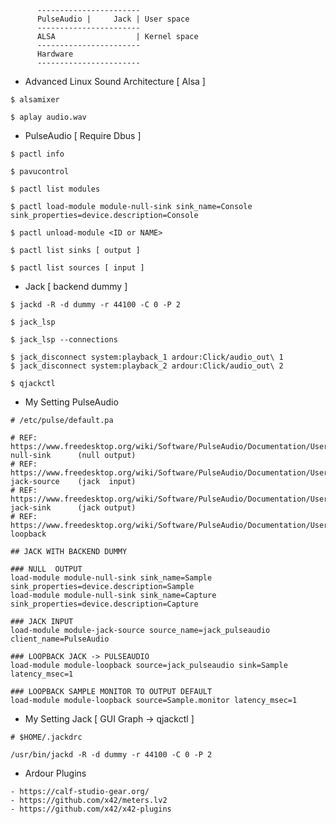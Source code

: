 ~~~
      -----------------------
      PulseAudio |     Jack | User space
      -----------------------
      ALSA                  | Kernel space
      -----------------------
      Hardware	
      -----------------------
~~~


- Advanced Linux Sound Architecture [ Alsa ]

~~~
$ alsamixer
~~~

~~~
$ aplay audio.wav
~~~

- PulseAudio [ Require Dbus ]

~~~
$ pactl info
~~~

~~~
$ pavucontrol
~~~

~~~
$ pactl list modules
~~~

~~~
$ pactl load-module module-null-sink sink_name=Console sink_properties=device.description=Console
~~~

~~~
$ pactl unload-module <ID or NAME>
~~~

~~~
$ pactl list sinks [ output ]
~~~

~~~
$ pactl list sources [ input ]
~~~

- Jack [ backend dummy ]

~~~
$ jackd -R -d dummy -r 44100 -C 0 -P 2
~~~

~~~
$ jack_lsp
~~~

~~~
$ jack_lsp --connections
~~~

~~~
$ jack_disconnect system:playback_1 ardour:Click/audio_out\ 1
$ jack_disconnect system:playback_2 ardour:Click/audio_out\ 2
~~~

~~~
$ qjackctl
~~~

- My Setting PulseAudio

~~~
# /etc/pulse/default.pa

# REF: https://www.freedesktop.org/wiki/Software/PulseAudio/Documentation/User/Modules/#module-null-sink      (null output)
# REF: https://www.freedesktop.org/wiki/Software/PulseAudio/Documentation/User/Modules/#module-jack-source    (jack  input)
# REF: https://www.freedesktop.org/wiki/Software/PulseAudio/Documentation/User/Modules/#module-jack-sink      (jack output)
# REF: https://www.freedesktop.org/wiki/Software/PulseAudio/Documentation/User/Modules/#module-loopback

## JACK WITH BACKEND DUMMY

### NULL  OUTPUT
load-module module-null-sink sink_name=Sample  sink_properties=device.description=Sample
load-module module-null-sink sink_name=Capture sink_properties=device.description=Capture

### JACK INPUT
load-module module-jack-source source_name=jack_pulseaudio client_name=PulseAudio

### LOOPBACK JACK -> PULSEAUDIO
load-module module-loopback source=jack_pulseaudio sink=Sample latency_msec=1

### LOOPBACK SAMPLE MONITOR TO OUTPUT DEFAULT
load-module module-loopback source=Sample.monitor latency_msec=1
~~~

- My Setting Jack [ GUI Graph -> qjackctl ]

~~~
# $HOME/.jackdrc

/usr/bin/jackd -R -d dummy -r 44100 -C 0 -P 2
~~~

- Ardour Plugins

~~~
- https://calf-studio-gear.org/
- https://github.com/x42/meters.lv2
- https://github.com/x42/x42-plugins
~~~
